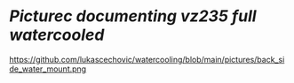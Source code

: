 # *Picturec documenting vz235 full watercooled*

https://github.com/lukascechovic/watercooling/blob/main/pictures/back_side_water_mount.png



